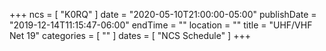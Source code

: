 +++
ncs = [ "K0RQ" ]
date = "2020-05-10T21:00:00-05:00"
publishDate = "2019-12-14T11:15:47-06:00"
endTime = ""
location = ""
title = "UHF/VHF Net 19"
categories = [ "" ]
dates = [ "NCS Schedule" ]
+++
